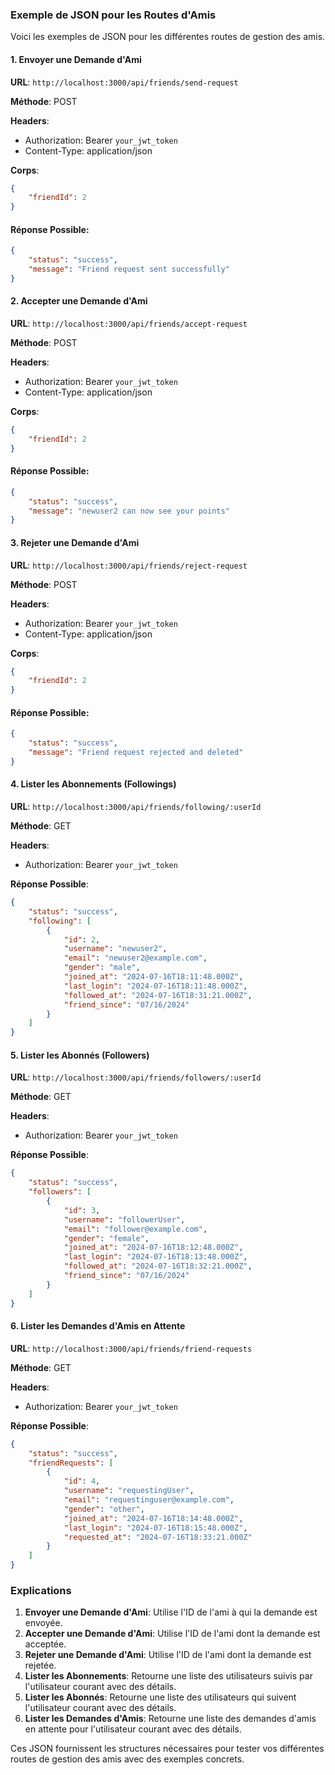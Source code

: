 ### Exemple de JSON pour les Routes d'Amis

Voici les exemples de JSON pour les différentes routes de gestion des amis.

#### 1. Envoyer une Demande d'Ami

**URL**: `http://localhost:3000/api/friends/send-request`

**Méthode**: POST

**Headers**:
- Authorization: Bearer `your_jwt_token`
- Content-Type: application/json

**Corps**:

```json
{
    "friendId": 2
}
```

#### Réponse Possible:

```json
{
    "status": "success",
    "message": "Friend request sent successfully"
}
```

#### 2. Accepter une Demande d'Ami

**URL**: `http://localhost:3000/api/friends/accept-request`

**Méthode**: POST

**Headers**:
- Authorization: Bearer `your_jwt_token`
- Content-Type: application/json

**Corps**:

```json
{
    "friendId": 2
}
```

#### Réponse Possible:

```json
{
    "status": "success",
    "message": "newuser2 can now see your points"
}
```

#### 3. Rejeter une Demande d'Ami

**URL**: `http://localhost:3000/api/friends/reject-request`

**Méthode**: POST

**Headers**:
- Authorization: Bearer `your_jwt_token`
- Content-Type: application/json

**Corps**:

```json
{
    "friendId": 2
}
```

#### Réponse Possible:

```json
{
    "status": "success",
    "message": "Friend request rejected and deleted"
}
```

#### 4. Lister les Abonnements (Followings)

**URL**: `http://localhost:3000/api/friends/following/:userId`

**Méthode**: GET

**Headers**:
- Authorization: Bearer `your_jwt_token`

**Réponse Possible**:

```json
{
    "status": "success",
    "following": [
        {
            "id": 2,
            "username": "newuser2",
            "email": "newuser2@example.com",
            "gender": "male",
            "joined_at": "2024-07-16T18:11:48.000Z",
            "last_login": "2024-07-16T18:11:48.000Z",
            "followed_at": "2024-07-16T18:31:21.000Z",
            "friend_since": "07/16/2024"
        }
    ]
}
```

#### 5. Lister les Abonnés (Followers)

**URL**: `http://localhost:3000/api/friends/followers/:userId`

**Méthode**: GET

**Headers**:
- Authorization: Bearer `your_jwt_token`

**Réponse Possible**:

```json
{
    "status": "success",
    "followers": [
        {
            "id": 3,
            "username": "followerUser",
            "email": "follower@example.com",
            "gender": "female",
            "joined_at": "2024-07-16T18:12:48.000Z",
            "last_login": "2024-07-16T18:13:48.000Z",
            "followed_at": "2024-07-16T18:32:21.000Z",
            "friend_since": "07/16/2024"
        }
    ]
}
```

#### 6. Lister les Demandes d'Amis en Attente

**URL**: `http://localhost:3000/api/friends/friend-requests`

**Méthode**: GET

**Headers**:
- Authorization: Bearer `your_jwt_token`

**Réponse Possible**:

```json
{
    "status": "success",
    "friendRequests": [
        {
            "id": 4,
            "username": "requestingUser",
            "email": "requestinguser@example.com",
            "gender": "other",
            "joined_at": "2024-07-16T18:14:48.000Z",
            "last_login": "2024-07-16T18:15:48.000Z",
            "requested_at": "2024-07-16T18:33:21.000Z"
        }
    ]
}
```

### Explications

1. **Envoyer une Demande d'Ami**: Utilise l'ID de l'ami à qui la demande est envoyée.
2. **Accepter une Demande d'Ami**: Utilise l'ID de l'ami dont la demande est acceptée.
3. **Rejeter une Demande d'Ami**: Utilise l'ID de l'ami dont la demande est rejetée.
4. **Lister les Abonnements**: Retourne une liste des utilisateurs suivis par l'utilisateur courant avec des détails.
5. **Lister les Abonnés**: Retourne une liste des utilisateurs qui suivent l'utilisateur courant avec des détails.
6. **Lister les Demandes d'Amis**: Retourne une liste des demandes d'amis en attente pour l'utilisateur courant avec des détails.

Ces JSON fournissent les structures nécessaires pour tester vos différentes routes de gestion des amis avec des exemples concrets.